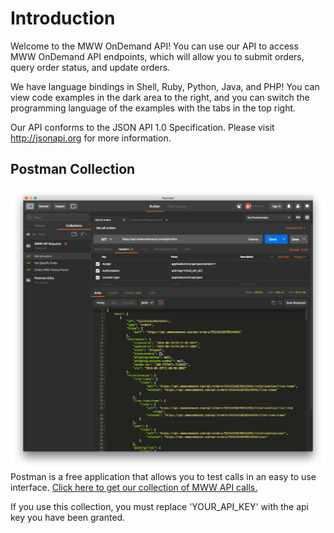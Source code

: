 # Introduction

Welcome to the MWW OnDemand API! You can use our API to access MWW OnDemand API endpoints, which will allow you to submit orders, query order status, and update orders.

We have language bindings in Shell, Ruby, Python, Java, and PHP! You can view code examples in the dark area to the right, and you can switch the programming language of the examples with the tabs in the top right.

Our API conforms to the JSON API 1.0 Specification. Please visit http://jsonapi.org for more information.

## Postman Collection

![Postman Image](/images/PostmanImage.png)
Postman is a free application that allows you to test calls in an easy to use interface. <a href="includes/api/json_snippets/postman_collection.json" download>Click here to get our collection of MWW API calls.</a>

<aside class="success">
  If you use this collection, you must replace 'YOUR_API_KEY' with the api key you have been granted.
</aside>

